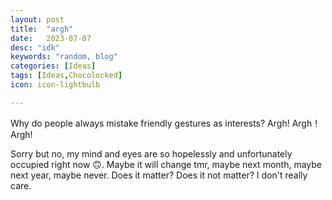 ```yaml
---
layout: post
title:  "argh"
date:   2023-07-07
desc: "idk"
keywords: "random, blog"
categories: [Ideas]
tags: [Ideas,Chocolocked]
icon: icon-lightbulb

---
```

Why do people always mistake friendly gestures as interests? Argh! Argh！Argh!

Sorry but no, my mind and eyes are so hopelessly and unfortunately occupied right now 🙃. Maybe it will change tmr, maybe next month, 
maybe next year, maybe never. 
Does it matter?
Does it not matter? 
I don't really care.
